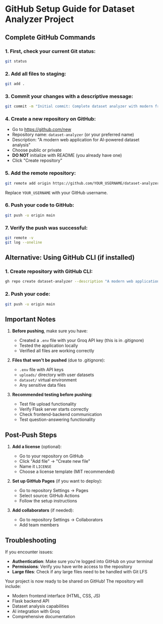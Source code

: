 # GitHub Setup Guide for Dataset Analyzer Project

## Complete GitHub Commands

### 1. First, check your current Git status:
```bash
git status
```

### 2. Add all files to staging:
```bash
git add .
```

### 3. Commit your changes with a descriptive message:
```bash
git commit -m "Initial commit: Complete dataset analyzer with modern frontend, Flask backend, and AI integration"
```

### 4. Create a new repository on GitHub:
- Go to https://github.com/new
- Repository name: `dataset-analyzer` (or your preferred name)
- Description: "A modern web application for AI-powered dataset analysis"
- Choose public or private
- **DO NOT** initialize with README (you already have one)
- Click "Create repository"

### 5. Add the remote repository:
```bash
git remote add origin https://github.com/YOUR_USERNAME/dataset-analyzer.git
```
Replace `YOUR_USERNAME` with your GitHub username.

### 6. Push your code to GitHub:
```bash
git push -u origin main
```

### 7. Verify the push was successful:
```bash
git remote -v
git log --oneline
```

## Alternative: Using GitHub CLI (if installed)

### 1. Create repository with GitHub CLI:
```bash
gh repo create dataset-analyzer --description "A modern web application for AI-powered dataset analysis" --public
```

### 2. Push your code:
```bash
git push -u origin main
```

## Important Notes

1. **Before pushing**, make sure you have:
   - Created a `.env` file with your Groq API key (this is in .gitignore)
   - Tested the application locally
   - Verified all files are working correctly

2. **Files that won't be pushed** (due to .gitignore):
   - `.env` file with API keys
   - `uploads/` directory with user datasets
   - `dataset/` virtual environment
   - Any sensitive data files

3. **Recommended testing before pushing**:
   - Test file upload functionality
   - Verify Flask server starts correctly
   - Check frontend-backend communication
   - Test question-answering functionality

## Post-Push Steps

1. **Add a license** (optional):
   - Go to your repository on GitHub
   - Click "Add file" → "Create new file"
   - Name it `LICENSE`
   - Choose a license template (MIT recommended)

2. **Set up GitHub Pages** (if you want to deploy):
   - Go to repository Settings → Pages
   - Select source: GitHub Actions
   - Follow the setup instructions

3. **Add collaborators** (if needed):
   - Go to repository Settings → Collaborators
   - Add team members

## Troubleshooting

If you encounter issues:
- **Authentication**: Make sure you're logged into GitHub on your terminal
- **Permissions**: Verify you have write access to the repository
- **Large files**: Check if any large files need to be handled with Git LFS

Your project is now ready to be shared on GitHub! The repository will include:
- Modern frontend interface (HTML, CSS, JS)
- Flask backend API
- Dataset analysis capabilities
- AI integration with Groq
- Comprehensive documentation
